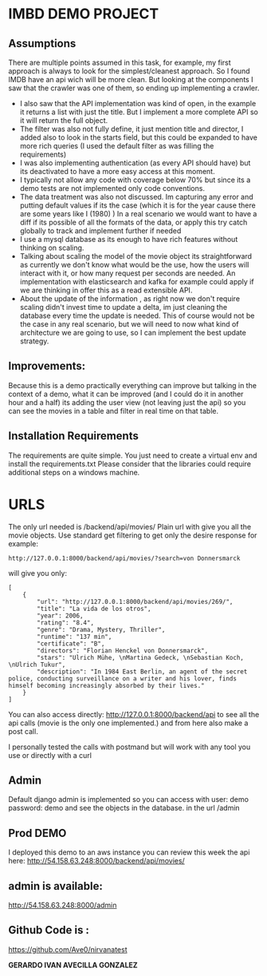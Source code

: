 # IMBD DEMO PROJECT
## Assumptions

There are multiple points  assumed in this task, for example, my first approach is always to look for the simplest/cleanest approach. So I found IMDB have an api wich will be more clean. But looking at the components I saw that the crawler was one of them, so ending up implementing a crawler.

- I also saw that the API implementation was kind of open, in the example it returns a list with just the title. But I implement a more complete API so it will return the full object.
- The filter was also not fully define, it just mention title and director, I added also to look in the starts field, but this could be expanded to have more rich queries (I used the default filter as was filling the requirements)
- I was also implementing authentication (as every API should have) but its deactivated to have a more easy access at this moment.
- I typically not allow any code with coverage below 70%  but since its a demo tests are not implemented only code conventions.
- The data treatment was also not discussed. Im capturing any error and putting default values if its the case (which it is for the year cause there are some years like  I (1980) )  In a real scenario we would want to have a diff if its possible of all the formats of the data, or apply this try catch globally to track and implement further if needed
- I use a mysql database as its enough to have rich features without thinking on scaling. 
- Talking about scaling the model of the movie object its straightforward as currently we don't know what would be the use, how the users will interact with it, or how many request per seconds are needed. An implementation with elasticsearch and kafka for example could apply if we are thinking in offer this as a read extensible API.
- About the update of the information , as right now we don't require scaling didn't invest time to update a delta, im just cleaning the database every time the update is needed. This of course would not be the case in any real scenario, but we will need to now what kind of architecture we are going to use, so I can implement the best update strategy. 

## Improvements:

Because this is a demo practically everything can improve but talking in the context of a demo, what it can be improved (and I could do it in another hour and a half) its adding the user view (not leaving just the api) so  you can see the movies in a table and filter in real time on that table.

## Installation Requirements
The requirements are quite simple.
You just need to create a virtual env and install the requirements.txt
Please consider that the libraries could require additional steps on a windows machine.

# URLS

The only url needed is  /backend/api/movies/ 
Plain url with give you all the movie objects. Use standard get filtering to get only the desire response for example:
```
http://127.0.0.1:8000/backend/api/movies/?search=von Donnersmarck
```
will give you only:


```
[
    {
        "url": "http://127.0.0.1:8000/backend/api/movies/269/",
        "title": "La vida de los otros",
        "year": 2006,
        "rating": "8.4",
        "genre": "Drama, Mystery, Thriller",
        "runtime": "137 min",
        "certificate": "B",
        "directors": "Florian Henckel von Donnersmarck",
        "stars": "Ulrich Mühe, \nMartina Gedeck, \nSebastian Koch, \nUlrich Tukur",
        "description": "In 1984 East Berlin, an agent of the secret police, conducting surveillance on a writer and his lover, finds himself becoming increasingly absorbed by their lives."
    }
]
```

You can also access directly: http://127.0.0.1:8000/backend/api to see all the api calls (movie is the only one implemented.) and from here also make a post  call.

I personally tested the calls with postmand but will work with any tool you use or directly with a curl 

## Admin

Default django admin is implemented so you can access with user: demo password: demo and see the objects in the database. in the url  /admin

## Prod DEMO

I deployed this demo to an aws instance you can review this week the api here:
http://54.158.63.248:8000/backend/api/movies/
## admin is available:
http://54.158.63.248:8000/admin 

## Github Code is :
https://github.com/Ave0/nirvanatest


**GERARDO IVAN AVECILLA GONZALEZ**
